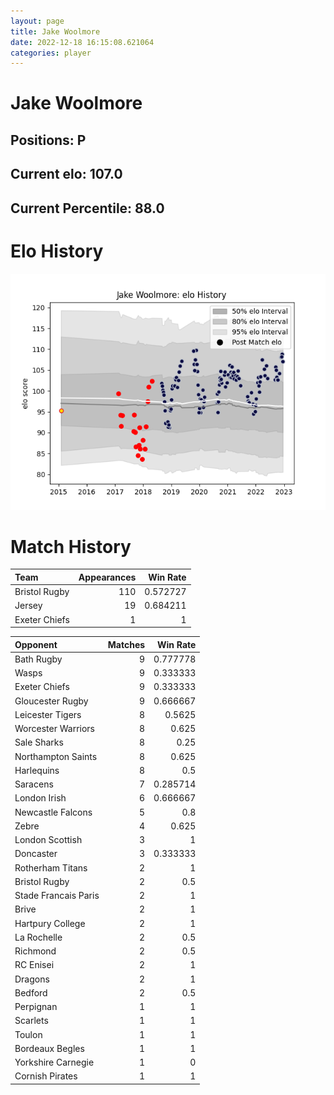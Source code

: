 ```yaml
---  
layout: page  
title: Jake Woolmore  
date: 2022-12-18 16:15:08.621064  
categories: player  
---
```

# Jake Woolmore

## Positions: P

## Current elo: 107.0

## Current Percentile: 88.0

# Elo History


![elo history](history_JakeWoolmore.png)
# Match History


| Team          |   Appearances |   Win Rate |
|:--------------|--------------:|-----------:|
| Bristol Rugby |           110 |   0.572727 |
| Jersey        |            19 |   0.684211 |
| Exeter Chiefs |             1 |   1        |

| Opponent             |   Matches |   Win Rate |
|:---------------------|----------:|-----------:|
| Bath Rugby           |         9 |   0.777778 |
| Wasps                |         9 |   0.333333 |
| Exeter Chiefs        |         9 |   0.333333 |
| Gloucester Rugby     |         9 |   0.666667 |
| Leicester Tigers     |         8 |   0.5625   |
| Worcester Warriors   |         8 |   0.625    |
| Sale Sharks          |         8 |   0.25     |
| Northampton Saints   |         8 |   0.625    |
| Harlequins           |         8 |   0.5      |
| Saracens             |         7 |   0.285714 |
| London Irish         |         6 |   0.666667 |
| Newcastle Falcons    |         5 |   0.8      |
| Zebre                |         4 |   0.625    |
| London Scottish      |         3 |   1        |
| Doncaster            |         3 |   0.333333 |
| Rotherham Titans     |         2 |   1        |
| Bristol Rugby        |         2 |   0.5      |
| Stade Francais Paris |         2 |   1        |
| Brive                |         2 |   1        |
| Hartpury College     |         2 |   1        |
| La Rochelle          |         2 |   0.5      |
| Richmond             |         2 |   0.5      |
| RC Enisei            |         2 |   1        |
| Dragons              |         2 |   1        |
| Bedford              |         2 |   0.5      |
| Perpignan            |         1 |   1        |
| Scarlets             |         1 |   1        |
| Toulon               |         1 |   1        |
| Bordeaux Begles      |         1 |   1        |
| Yorkshire Carnegie   |         1 |   0        |
| Cornish Pirates      |         1 |   1        |